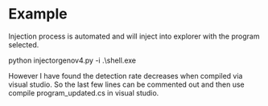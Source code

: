 
# Example
Injection process is automated and will inject into explorer with the program selected.

python injectorgenov4.py -i .\shell.exe

However I have found the detection rate decreases when compiled via visual studio. So the last few lines can be commented out and then use compile program_updated.cs in visual studio.